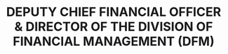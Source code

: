 ---
name : MR. MIKE WETKLOW
department: NATIONAL SCIENCE FOUNDATION
title: DEPUTY CHIEF FINANCIAL OFFICER & DIRECTOR OF THE DIVISION OF FINANCIAL MANAGEMENT (DFM)
img:
description: Mike Wetklow is the National Science Foundation’s (NSF) Deputy Chief Financial Officer and Division Director for Financial Management. At NSF Mike supports the Chief Financial Officer (CFO) in executing responsibilities of the CFO Act, serving as NSF’s top financial management official, responsible for financial reporting, risk management, financial systems, and maintaining the control and disbursement of over $7 billion of Federal funds. Currently focused on modernizing accounting functions to include robotic processing automation, cyber security, data analytics, enterprise risk management and exploring block chain.
             
   Before NSF, for four years, Mike was a Branch Chief in the Office of Management and Budget’s (OMB) Office of Federal Financial Management (OFFM) responsible for leadership, policy, and implementation of OMB efforts to initiate government-wide financial management improvements. Most significantly, while at OMB he led efforts to develop the Federal Government’s first ever guidance on Enterprise Risk Management in OMB Circular No. A-123, Management’s Responsibility for Enterprise Risk Management and Internal Control.
             
   Prior to OMB, Mike spent eight years at the Department of Homeland Security (DHS) where he had been the Department’s first Director of the Internal Control Program Management Office, leading efforts to eliminate pervasive material weaknesses and obtained the Department’s first Balance Sheet opinion in FY 2011. Prior to DHS, he held several accounting and auditing positions at KPMG, the Government Accountability Office (GAO), and the Maryland Legislative Auditors Office.
             
   Mike received his undergraduate degree in accounting and his graduate degree in public administration both from the University of Maryland at College Park. Mike is a Certified Public Accountant and Certified Government Financial Manager.

---